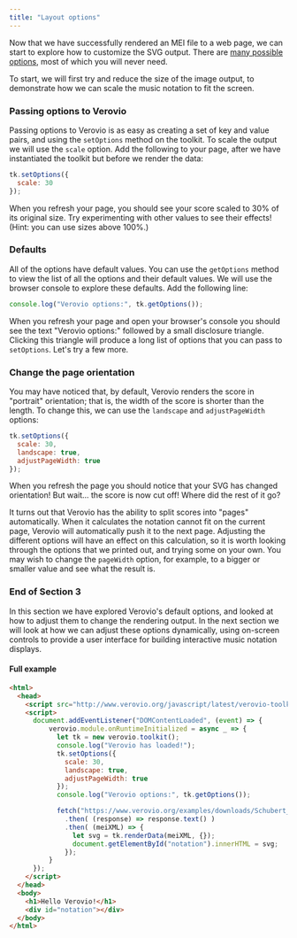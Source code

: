 ```yaml
---
title: "Layout options"
---
```


Now that we have successfully rendered an MEI file to a web page, we can start to explore how to customize the SVG output. There are [many possible options](/toolkit-reference/toolkit-options.html), most of which you will never need.

To start, we will first try and reduce the size of the image output, to demonstrate how we can scale the music notation to fit the screen.

### Passing options to Verovio

Passing options to Verovio is as easy as creating a set of key and value pairs, and using the `setOptions` method on the toolkit. To scale the output we will use the `scale` option. Add the following to your page, after we have instantiated the toolkit but before we render the data:

```js
tk.setOptions({
  scale: 30
});
```

When you refresh your page, you should see your score scaled to 30% of its original size. Try experimenting with other values to see their effects! (Hint: you can use sizes above 100%.)

### Defaults

All of the options have default values. You can use the `getOptions` method to view the list of all the options and their default values. We will use the browser console to explore these defaults. Add the following line:

```js
console.log("Verovio options:", tk.getOptions());
```

When you refresh your page and open your browser's console you should see the text "Verovio options:" followed by a small disclosure triangle. Clicking this triangle will produce a long list of options that you can pass to `setOptions`. Let's try a few more.

### Change the page orientation

You may have noticed that, by default, Verovio renders the score in "portrait" orientation; that is, the width of the score is shorter than the length. To change this, we can use the `landscape` and `adjustPageWidth` options:

```js
tk.setOptions({
  scale: 30,
  landscape: true,
  adjustPageWidth: true
});
```

When you refresh the page you should notice that your SVG has changed orientation! But wait... the score is now cut off! Where did the rest of it go?

It turns out that Verovio has the ability to split scores into "pages" automatically. When it calculates the notation cannot fit on the current page, Verovio will automatically push it to the next page. Adjusting the different options will have an effect on this calculation, so it is worth looking through the options that we printed out, and trying some on your own. You may wish to change the `pageWidth` option, for example, to a bigger or smaller value and see what the result is.

### End of Section 3

In this section we have explored Verovio's default options, and looked at how to adjust them to change the rendering output. In the next section we will look at how we can adjust these options dynamically, using on-screen controls to provide a user interface for building interactive music notation displays.

#### Full example

```html
<html>
  <head>
    <script src="http://www.verovio.org/javascript/latest/verovio-toolkit-wasm.js" defer></script>
    <script>
      document.addEventListener("DOMContentLoaded", (event) => {
          verovio.module.onRuntimeInitialized = async _ => {
            let tk = new verovio.toolkit();
            console.log("Verovio has loaded!");
            tk.setOptions({
              scale: 30,
              landscape: true,
              adjustPageWidth: true
            });
            console.log("Verovio options:", tk.getOptions());

            fetch("https://www.verovio.org/examples/downloads/Schubert_Lindenbaum.mei")
              .then( (response) => response.text() )
              .then( (meiXML) => {
                let svg = tk.renderData(meiXML, {});
                document.getElementById("notation").innerHTML = svg;
              });
          }
      });
    </script>
  </head>
  <body>
    <h1>Hello Verovio!</h1>
    <div id="notation"></div>
  </body>
</html>
```
